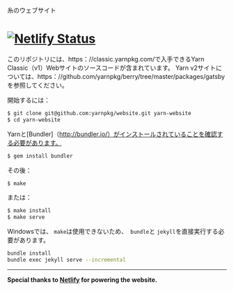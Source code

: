糸のウェブサイト

[![Netlify Status](https://api.netlify.com/api/v1/badges/85057564-01fa-49d4-b898-30acb74ae19e/deploy-status)](https://app.netlify.com/sites/yarnpkg/deploys)
============

このリポジトリには、https：//classic.yarnpkg.com/で入手できるYarn Classic（v1）Webサイトのソースコードが含まれています。 Yarn v2サイトについては、https：//github.com/yarnpkg/berry/tree/master/packages/gatsbyを参照してください。

開始するには：

```sh
$ git clone git@github.com:yarnpkg/website.git yarn-website
$ cd yarn-website
```

Yarnと[Bundler]（http://bundler.io/）がインストールされていることを確認する必要があります。

```sh
$ gem install bundler
```

その後：

```sh
$ make
```

または：

```sh
$ make install
$ make serve
```

Windowsでは、 `make`は使用できないため、` bundle`と `jekyll`を直接実行する必要があります。

```sh
bundle install
bundle exec jekyll serve --incremental
```

---

**Special thanks to [Netlify](https://www.netlify.com/) for powering the website.**
